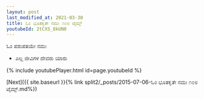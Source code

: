 ```yaml
---
layout: post
last_modified_at: 2021-03-30
title: ಓಂ ಭೂತಕೃತೇ ನಮಃ ೧೦೮ ಟೈಮ್ಸ್
youtubeId: 2tCXS_8kUN0
---
```

 
 
 ಓಂ ಪಶುಪತಯೇ ನಮಃ  
 
 -  ಎಲ್ಲ ಜೀವಿಗಳ ದೇವರು ಯಾರು 
 
  
 
  
 
 
 
 
 
 


{% include youtubePlayer.html id=page.youtubeId %}
 
[Next]({{ site.baseurl }}{% link  split2/_posts/2015-07-06-ಓಂ ಭೂತಕೃತೇ ನಮಃ ೧೦೮ ಟೈಮ್ಸ್.md%})
 

